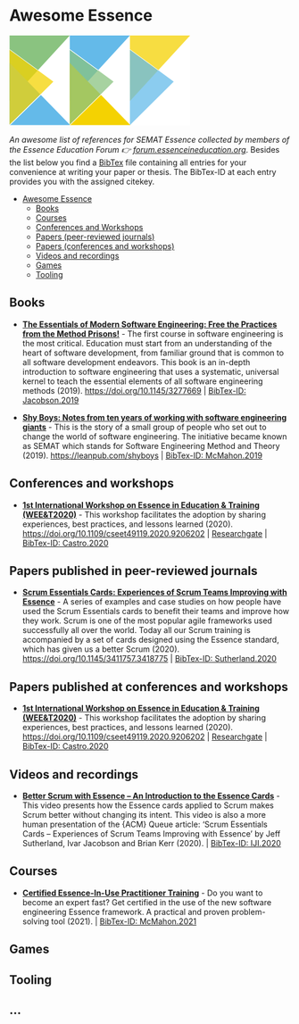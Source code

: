 # Awesome Essence
![EEF - Essence Education Forum](eef-logo.png)

*An awesome list of references for SEMAT Essence collected by members of the Essence Education Forum :point_right: [forum.essenceineducation.org](https://forum.essenceineducation.org)*. Besides the list below you find a [BibTex](https://www.bibtex.com/g/bibtex-format/) file containing all entries for your convenience at writing your paper or thesis. The BibTex-ID at each entry provides you with the assigned citekey.


- [Awesome Essence](#awesome-essence)
    - [Books](#books)
    - [Courses](#courses)
    - [Conferences and Workshops](#conferences-and-workshops)
    - [Papers (peer-reviewed journals)](#papers-published-in-peer-reviewed-journals)
    - [Papers (conferences and workshops)](#papers-published-at-conferences-and-workshops)
    - [Videos and recordings](#videos-and-recordings)
    - [Games](#games)
    - [Tooling](#tooling)

## Books

<!-- 
- Jacobson, I., Lawson, H., Ng, P.‑W., McMahon, P. E., & Goedicke, M. (2019). **[The Essentials of Modern Software Engineering: Free the Practices from the Method Prisons!](https://doi.org/10.1145/3277669)** Association for Computing Machinery and Morgan & Claypool. https://doi.org/10.1145/3277669 -->


- **[The Essentials of Modern Software Engineering: Free the Practices from the Method Prisons!](https://doi.org/10.1145/3277669)** - The first course in software engineering is the most critical. Education must start from an understanding of the heart of software development, from familiar ground that is common to all software development endeavors. This book is an in-depth introduction to software engineering that uses a systematic, universal kernel to teach the essential elements of all software engineering methods (2019). https://doi.org/10.1145/3277669 |  [BibTex-ID: Jacobson.2019](EssenceRepository.bib)

- **[Shy Boys: Notes from ten years of working with software engineering giants](https://leanpub.com/shyboys)** - This is the story of a small group of people who set out to change the world of software engineering. The initiative became known as SEMAT which stands for Software Engineering Method and Theory (2019). https://leanpub.com/shyboys | [BibTex-ID: McMahon.2019](EssenceRepository.bib)


## Conferences and workshops
- **[1st International Workshop on Essence in Education & Training (WEE&T2020)](https://doi.org/10.1109/cseet49119.2020.9206202)** - This workshop facilitates the adoption by sharing experiences, best practices, and lessons learned (2020). https://doi.org/10.1109/cseet49119.2020.9206202 | [Researchgate](https://www.researchgate.net/publication/346442678_1st_International_Workshop_on_Essence_in_Education_Training_WEET_2020) | [BibTex-ID: Castro.2020](EssenceRepository.bib)

## Papers published in peer-reviewed journals

- **[Scrum Essentials Cards: Experiences of Scrum Teams Improving with Essence](https://queue.acm.org/detail.cfm?id=3418775)** - A series of examples and case studies on how people have used the Scrum Essentials cards to benefit their teams and improve how they work. Scrum is one of the most popular agile frameworks used successfully all over the world. Today all our Scrum training is accompanied by a set of cards designed using the Essence standard, which has given us a better Scrum (2020).  https://doi.org/10.1145/3411757.3418775 | [BibTex-ID: Sutherland.2020](EssenceRepository.bib)

## Papers published at conferences and workshops

- **[1st International Workshop on Essence in Education & Training (WEE&T2020)](https://doi.org/10.1109/cseet49119.2020.9206202)** - This workshop facilitates the adoption by sharing experiences, best practices, and lessons learned (2020). https://doi.org/10.1109/cseet49119.2020.9206202 | [Researchgate](https://www.researchgate.net/publication/346442678_1st_International_Workshop_on_Essence_in_Education_Training_WEET_2020) | [BibTex-ID: Castro.2020](EssenceRepository.bib)

## Videos and recordings

- **[Better Scrum with Essence – An Introduction to the Essence Cards](https://www.youtube.com/watch?v=xHSmsz2YAOY)** - This video presents how the Essence cards applied to Scrum makes Scrum better without changing its intent. This video is also a more human presentation of the {ACM} Queue article: ‘Scrum Essentials Cards – Experiences of Scrum Teams Improving with Essence’ by Jeff Sutherland, Ivar Jacobson and Brian Kerr (2020). | [BibTex-ID: IJI.2020](EssenceRepository.bib)

## Courses

- **[Certified Essence-In-Use Practitioner Training](https://leanpub.com/c/essence)** - Do you want to become an expert fast? Get certified in the use of the new software engineering Essence framework.  A practical and proven problem-solving tool (2021). | [BibTex-ID: McMahon.2021](EssenceRepository.bib)

## Games
## Tooling
## ...

